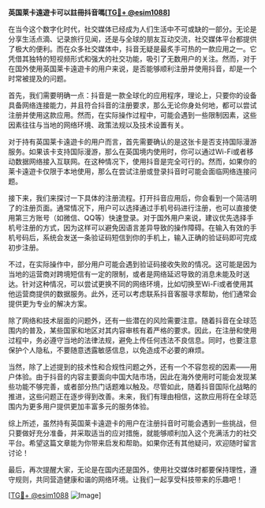 **英国莱卡遠遊卡可以註冊抖音嗎[[TG💪+ @esim1088](https://t.me/s/esim1088)]**

在当今这个数字化时代，社交媒体已经成为人们生活中不可或缺的一部分。无论是分享生活点滴、记录旅行见闻，还是与全球的朋友互动交流，社交媒体平台都提供了极大的便利。而在众多社交媒体中，抖音无疑是最炙手可热的一款应用之一。它凭借其独特的短视频形式和强大的社交功能，吸引了无数用户的关注。然而，对于在国外使用英国莱卡遠遊卡的用户来说，是否能够顺利注册并使用抖音，却是一个时常被提及的问题。

首先，我们需要明确一点：抖音是一款全球化的应用程序，理论上，只要你的设备具备网络连接能力，并且符合抖音的注册要求，那么无论你身处何地，都可以尝试注册并使用这款应用。然而，在实际操作过程中，可能会遇到一些限制因素，这些因素往往与当地的网络环境、政策法规以及技术设置有关。

对于持有英国莱卡遠遊卡的用户而言，首先需要确认的是这张卡是否支持国际漫游服务。如果该卡支持国际漫游，那么在英国境内使用时，你可以通过Wi-Fi或者移动数据网络接入互联网。在这种情况下，使用抖音是完全可行的。然而，如果你的莱卡遠遊卡仅限于本地使用，那么在尝试注册或登录抖音时可能会面临网络连接问题。

接下来，我们来探讨一下具体的注册流程。打开抖音应用后，你会看到一个简洁明了的注册页面。通常情况下，用户可以选择通过手机号码进行注册，也可以直接使用第三方账号（如微信、QQ等）快速登录。对于国外用户来说，建议优先选择手机号注册的方式，因为这样可以避免因语言差异导致的操作障碍。在输入有效的手机号码后，系统会发送一条验证码短信到你的手机上，输入正确的验证码即可完成初步注册。

不过，在实际操作中，部分用户可能会遇到验证码接收失败的情况。这可能是因为当地的运营商对跨境短信有一定的限制，或者是网络延迟导致的消息未能及时送达。针对这种情况，可以尝试更换不同的网络环境，比如切换至Wi-Fi或者使用其他运营商提供的数据服务。此外，还可以考虑联系抖音客服寻求帮助，他们通常会提供更为专业的解决方案。

除了网络和技术层面的问题外，还有一些潜在的风险需要注意。随着抖音在全球范围内的普及，某些国家和地区对其内容审核有着严格的要求。因此，在注册和使用过程中，务必遵守当地的法律法规，避免上传任何违法不良信息。同时，也要注意保护个人隐私，不要随意透露敏感信息，以免造成不必要的麻烦。

当然，除了上述提到的技术性和合规性问题之外，还有一个不容忽视的因素——用户体验。由于抖音的内容主要面向中国大陆市场，因此在海外使用时可能会发现某些功能不够完善，或者部分热门话题难以触及。尽管如此，随着抖音国际化战略的推进，这些问题正在逐步得到改善。未来，我们有理由相信，这款应用将在全球范围内为更多用户提供更加丰富多元的服务体验。

综上所述，虽然持有英国莱卡遠遊卡的用户在注册抖音时可能会遇到一些挑战，但只要做好充分准备，并采取适当的应对措施，就能够顺利加入这个充满活力的社交平台。希望这篇文章能为你带来启发和帮助。如果你还有其他疑问，欢迎随时留言讨论！

最后，再次提醒大家，无论是在国内还是国外，使用社交媒体时都要保持理性，遵守规则，共同营造健康和谐的网络环境。让我们一起享受科技带来的乐趣吧！

[[TG💪+ @esim1088](https://t.me/s/esim1088) ![Image](https://i.postimg.cc/4NQfJmqS/Snipaste-2025-05-13-00-14-12.png)]